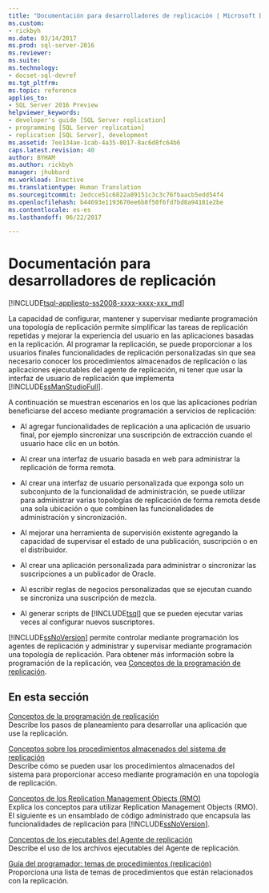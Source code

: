 ```yaml
---
title: "Documentación para desarrolladores de replicación | Microsoft Docs"
ms.custom:
- rickbyh
ms.date: 03/14/2017
ms.prod: sql-server-2016
ms.reviewer: 
ms.suite: 
ms.technology:
- docset-sql-devref
ms.tgt_pltfrm: 
ms.topic: reference
applies_to:
- SQL Server 2016 Preview
helpviewer_keywords:
- developer's guide [SQL Server replication]
- programming [SQL Server replication]
- replication [SQL Server], development
ms.assetid: 7ee134ae-1cab-4a35-8017-8ac6d8fc64b6
caps.latest.revision: 40
author: BYHAM
ms.author: rickbyh
manager: jhubbard
ms.workload: Inactive
ms.translationtype: Human Translation
ms.sourcegitcommit: 2edcce51c6822a89151c3c3c76fbaacb5edd54f4
ms.openlocfilehash: b44693e1193670ee6b8f50f6fd7bd8a94181e2be
ms.contentlocale: es-es
ms.lasthandoff: 06/22/2017

---
```

# <a name="replication-developer-documentation"></a>Documentación para desarrolladores de replicación
[!INCLUDE[tsql-appliesto-ss2008-xxxx-xxxx-xxx_md](../../../includes/tsql-appliesto-ss2008-xxxx-xxxx-xxx-md.md)]

  La capacidad de configurar, mantener y supervisar mediante programación una topología de replicación permite simplificar las tareas de replicación repetidas y mejorar la experiencia del usuario en las aplicaciones basadas en la replicación. Al programar la replicación, se puede proporcionar a los usuarios finales funcionalidades de replicación personalizadas sin que sea necesario conocer los procedimientos almacenados de replicación o las aplicaciones ejecutables del agente de replicación, ni tener que usar la interfaz de usuario de replicación que implementa [!INCLUDE[ssManStudioFull](../../../includes/ssmanstudiofull-md.md)].  
  
 A continuación se muestran escenarios en los que las aplicaciones podrían beneficiarse del acceso mediante programación a servicios de replicación:  
  
-   Al agregar funcionalidades de replicación a una aplicación de usuario final, por ejemplo sincronizar una suscripción de extracción cuando el usuario hace clic en un botón.  
  
-   Al crear una interfaz de usuario basada en web para administrar la replicación de forma remota.  
  
-   Al crear una interfaz de usuario personalizada que exponga solo un subconjunto de la funcionalidad de administración, se puede utilizar para administrar varias topologías de replicación de forma remota desde una sola ubicación o que combinen las funcionalidades de administración y sincronización.  
  
-   Al mejorar una herramienta de supervisión existente agregando la capacidad de supervisar el estado de una publicación, suscripción o en el distribuidor.  
  
-   Al crear una aplicación personalizada para administrar o sincronizar las suscripciones a un publicador de Oracle.  
  
-   Al escribir reglas de negocios personalizadas que se ejecutan cuando se sincroniza una suscripción de mezcla.  
  
-   Al generar scripts de [!INCLUDE[tsql](../../../includes/tsql-md.md)] que se pueden ejecutar varias veces al configurar nuevos suscriptores.  
  
 [!INCLUDE[ssNoVersion](../../../includes/ssnoversion-md.md)] permite controlar mediante programación los agentes de replicación y administrar y supervisar mediante programación una topología de replicación. Para obtener más información sobre la programación de la replicación, vea [Conceptos de la programación de replicación](../../../relational-databases/replication/concepts/replication-programming-concepts.md).  
  
## <a name="in-this-section"></a>En esta sección  
 [Conceptos de la programación de replicación](../../../relational-databases/replication/concepts/replication-programming-concepts.md)  
 Describe los pasos de planeamiento para desarrollar una aplicación que use la replicación.  
  
 [Conceptos sobre los procedimientos almacenados del sistema de replicación](../../../relational-databases/replication/concepts/replication-system-stored-procedures-concepts.md)  
 Describe cómo se pueden usar los procedimientos almacenados del sistema para proporcionar acceso mediante programación en una topología de replicación.  
  
 [Conceptos de los Replication Management Objects (RMO)](../../../relational-databases/replication/concepts/replication-management-objects-concepts.md)  
 Explica los conceptos para utilizar Replication Management Objects (RMO). El siguiente es un ensamblado de código administrado que encapsula las funcionalidades de replicación para [!INCLUDE[ssNoVersion](../../../includes/ssnoversion-md.md)].  
  
 [Conceptos de los ejecutables del Agente de replicación](../../../relational-databases/replication/concepts/replication-agent-executables-concepts.md)  
 Describe el uso de los archivos ejecutables del Agente de replicación.  
  
 [Guía del programador: temas de procedimientos &#40;replicación&#41;](../../../relational-databases/replication/concepts/developer-s-guide-how-to-topics-replication.md)  
 Proporciona una lista de temas de procedimientos que están relacionados con la replicación.  
  
  

